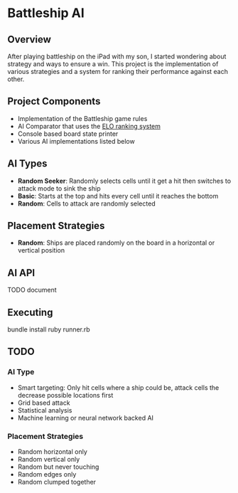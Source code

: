# Battleship AI

## Overview
After playing battleship on the iPad with my son, I started wondering
about strategy and ways to ensure a win.  This project is the
implementation of various strategies and a system for ranking their
performance against each other.

## Project Components

 * Implementation of the Battleship game rules
 * AI Comparator that uses the [ELO ranking system](http://en.wikipedia.org/wiki/Elo_rating_system)
 * Console based board state printer
 * Various AI implementations listed below

## AI Types

 - **Random Seeker**: Randomly selects cells until it get a hit then
   switches to attack mode to sink the ship
 - **Basic**: Starts at the top and hits every cell until it reaches the
   bottom
 - **Random**: Cells to attack are randomly selected

## Placement Strategies

 - **Random**: Ships are placed randomly on the board in a horizontal or
   vertical position

## AI API

TODO document

## Executing

  bundle install
  ruby runner.rb

## TODO

### AI Type

 - Smart targeting: Only hit cells where a ship could be, attack cells
   the decrease possible locations first
 - Grid based attack
 - Statistical analysis
 - Machine learning or neural network backed AI

### Placement Strategies

 - Random horizontal only
 - Random vertical only
 - Random but never touching
 - Random edges only
 - Random clumped together
